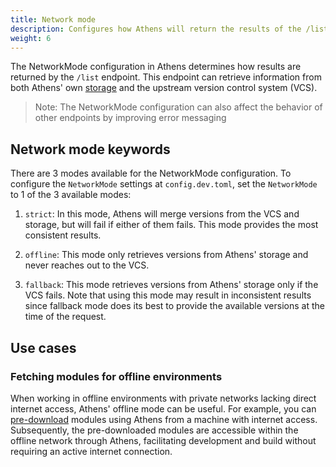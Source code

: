 ```yaml
---
title: Network mode
description: Configures how Athens will return the results of the /list endpoint
weight: 6
---
```


The NetworkMode configuration in Athens determines how results are returned by the `/list` endpoint. This endpoint can retrieve information from both Athens' own [storage](/configuration/storage) and the upstream version control system (VCS).

> Note: The NetworkMode configuration can also affect the behavior of other endpoints by improving error messaging

## Network mode keywords

There are 3 modes available for the NetworkMode configuration. To configure the `NetworkMode` settings at `config.dev.toml`, set the `NetworkMode` to 1 of the 3 available modes:

1. `strict`: In this mode, Athens will merge versions from the VCS and storage, but will fail if either of them fails. This mode provides the most consistent results.

2. `offline`: This mode only retrieves versions from Athens' storage and never reaches out to the VCS.

3. `fallback`: This mode retrieves versions from Athens' storage only if the VCS fails. Note that using this mode may result in inconsistent results since fallback mode does its best to provide the available versions at the time of the request.

## Use cases

### Fetching modules for offline environments

When working in offline environments with private networks lacking direct internet access, Athens' offline mode can be useful. For example, you can [pre-download](/configuration/prefill-disk-cache/) modules using Athens from a machine with internet access. Subsequently, the pre-downloaded modules are accessible within the offline network through Athens, facilitating development and build without requiring an active internet connection.
